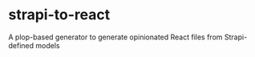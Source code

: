 # strapi-to-react
A plop-based generator to generate opinionated React files from Strapi-defined models
